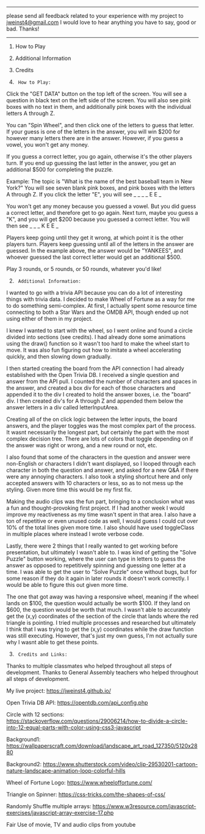 ****
please send all feedback related to your experience with my project to jweinst4@gmail.com
I would love to hear anything you have to say, good or bad.  Thanks!
****

1) How to Play
2) Additional Information
3) Credits

1)      How to Play:

Click the "GET DATA" button on the top left of the screen.  You will see a question in black text on the left side of the screen.  You will also see pink boxes with no text in them, and additionally pink boxes with the individual letters A through Z.

You can "Spin Wheel", and then click one of the letters to guess that letter.  If your guess is one of the letters in the answer, you will win $200 for however many letters there are in the answer.  However, if you guess a vowel, you won't get any money.

If you guess a correct letter, you go again, otherwise it's the other players turn.  If you end up guessing the last letter in the answer, you get an additional $500 for completing the puzzle.

Example:  The topic is "What is the name of the best baseball team in New York?"
You will see seven blank pink boxes, and pink boxes with the letters A through Z.  If you click the letter "E", you will see
_ _ _ _ E E _

You won't get any money because you guessed a vowel.  But you did guess a correct letter, and therefore get to go again.  Next turn, maybe you guess a "K", and you will get $200 because you guessed a correct letter. You will then see
_ _ _ K E E _

Players keep going until they get it wrong, at which point it is the other players turn.  Players keep guessing until all of the letters in the answer are guessed.  In the example above, the answer would be "YANKEES", and whoever guessed the last correct letter would get an additional $500.

Play 3 rounds, or 5 rounds, or 50 rounds, whatever you'd like!


2)      Additional Information:

I wanted to go with a trivia API because you can do a lot of interesting things with trivia data.  I decided to make Wheel of Fortune as a way for me to do something semi-complex.  At first, I actually spent some resource time connecting to both a Star Wars and the OMDB API, though ended up not using either of them in my project.

I knew I wanted to start with the wheel, so I went online and found a circle divided into sections (see credits).  I had already done some animations using the draw() function so it wasn't too hard to make the wheel start to move.  It was also fun figuring out how to imitate a wheel accelerating quickly, and then slowing down gradually.

I then started creating the board from the API connection I had already established with the Open Trivia DB.  I received a single question and answer from the API pull.  I counted the number of characters and spaces in the answer, and created a box div for each of those characters and appended it to the div I created to hold the answer boxes, i.e. the "board" div.  I then created div's for A through Z and appended them below the answer letters in a div called letterInputArea.

Creating all of the on click logic between the letter inputs, the board answers, and the player toggles was the most complex part of the process. It wasnt necessarily the longest part, but certainly the part with the most complex decision tree.  There are lots of colors that toggle depending on if the answer was right or wrong, and a new round or not, etc.

I also found that some of the characters in the question and answer were non-English or characters I didn't want displayed, so I looped through each character in both the question and answer, and asked for a new Q&A if there were any annoying characters.  I also took a styling shortcut here and only accepted answers with 10 characters or less, so as to not mess up the styling.  Given more time this would be my first fix.

Making the audio clips was the fun part, bringing to a conclusion what was a fun and thought-provoking first project.  If I had another week I would improve my reactiveness as my time wasn't spent in that area.  I also have a ton of repetitive or even unused code as well, I would guess I could cut over 10% of the total lines given more time.  I also should have used toggleClass in multiple places where instead I wrote verbose code.

Lastly, there were 2 things that I really wanted to get working before presentation, but ultimately I wasn't able to.  I was kind of getting the "Solve Puzzle" button working, where the user can type in letters to guess the answer as opposed to repetitively spinning and guessing one letter at a time.  I was able to get the user to "Solve Puzzle" once without bugs, but for some reason if they do it again in later rounds it doesn't work correctly.  I would be able to figure this out given more time.

The one that got away was having a responsive wheel, meaning if the wheel lands on $100, the question would actually be worth $100.  If they land on $600, the question would be worth that much.  I wasn't able to accurately get the (x,y) coordinates of the section of the circle that lands where the red triangle is pointing.  I tried multiple processes and researched but ultimately I think that I was trying to get the (x,y) coordinates while the draw function was still executing.  However, that's just my own guess, I'm not actually sure why I wasnt able to get these points.

3)      Credits and Links:

Thanks to multiple classmates who helped throughout all steps of development.  Thanks to General Assembly teachers who helped throughout all steps of development.

My live project:
https://jweinst4.github.io/

Open Trivia DB API:
https://opentdb.com/api_config.php

Circle with 12 sections:
https://stackoverflow.com/questions/29006214/how-to-divide-a-circle-into-12-equal-parts-with-color-using-css3-javascript

Background1:
https://wallpaperscraft.com/download/landscape_art_road_127350/5120x2880

Background2:
https://www.shutterstock.com/video/clip-29530201-cartoon-nature-landscape-animation-loop-colorful-hills

Wheel of Fortune Logo:
https://www.wheeloffortune.com/

Triangle on Spinner:
https://css-tricks.com/the-shapes-of-css/

Randomly Shuffle multiple arrays:
https://www.w3resource.com/javascript-exercises/javascript-array-exercise-17.php

Fair Use of movie, TV and audio clips from youtube


